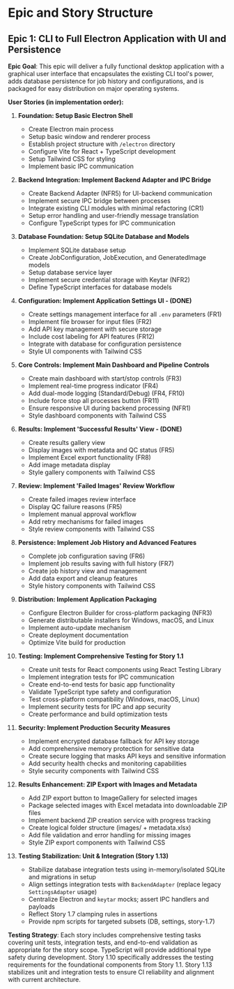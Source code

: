 # Epic and Story Structure

## Epic 1: CLI to Full Electron Application with UI and Persistence

**Epic Goal**: This epic will deliver a fully functional desktop application with a graphical user interface that encapsulates the existing CLI tool's power, adds database persistence for job history and configurations, and is packaged for easy distribution on major operating systems.

**User Stories (in implementation order):**

1.  **Foundation: Setup Basic Electron Shell**
    - Create Electron main process
    - Setup basic window and renderer process
    - Establish project structure with `/electron` directory
    - Configure Vite for React + TypeScript development
    - Setup Tailwind CSS for styling
    - Implement basic IPC communication

2.  **Backend Integration: Implement Backend Adapter and IPC Bridge**
    - Create Backend Adapter (NFR5) for UI-backend communication
    - Implement secure IPC bridge between processes
    - Integrate existing CLI modules with minimal refactoring (CR1)
    - Setup error handling and user-friendly message translation
    - Configure TypeScript types for IPC communication

3.  **Database Foundation: Setup SQLite Database and Models**
    - Implement SQLite database setup
    - Create JobConfiguration, JobExecution, and GeneratedImage models
    - Setup database service layer
    - Implement secure credential storage with Keytar (NFR2)
    - Define TypeScript interfaces for database models

4.  **Configuration: Implement Application Settings UI - (DONE)**
    - Create settings management interface for all `.env` parameters (FR1)
    - Implement file browser for input files (FR2)
    - Add API key management with secure storage
    - Include cost labeling for API features (FR12)
    - Integrate with database for configuration persistence
    - Style UI components with Tailwind CSS



5.  **Core Controls: Implement Main Dashboard and Pipeline Controls**
    - Create main dashboard with start/stop controls (FR3)
    - Implement real-time progress indicator (FR4)
    - Add dual-mode logging (Standard/Debug) (FR4, FR10)
    - Include force stop all processes button (FR11)
    - Ensure responsive UI during backend processing (NFR1)
    - Style dashboard components with Tailwind CSS

6.  **Results: Implement 'Successful Results' View - (DONE)**
    - Create results gallery view
    - Display images with metadata and QC status (FR5)
    - Implement Excel export functionality (FR8)
    - Add image metadata display
    - Style gallery components with Tailwind CSS

7.  **Review: Implement 'Failed Images' Review Workflow**
    - Create failed images review interface
    - Display QC failure reasons (FR5)
    - Implement manual approval workflow
    - Add retry mechanisms for failed images
    - Style review components with Tailwind CSS

8.  **Persistence: Implement Job History and Advanced Features**
    - Complete job configuration saving (FR6)
    - Implement job results saving with full history (FR7)
    - Create job history view and management
    - Add data export and cleanup features
    - Style history components with Tailwind CSS

9.  **Distribution: Implement Application Packaging**
    - Configure Electron Builder for cross-platform packaging (NFR3)
    - Generate distributable installers for Windows, macOS, and Linux
    - Implement auto-update mechanism
    - Create deployment documentation
    - Optimize Vite build for production

10. **Testing: Implement Comprehensive Testing for Story 1.1**
    - Create unit tests for React components using React Testing Library
    - Implement integration tests for IPC communication
    - Create end-to-end tests for basic app functionality
    - Validate TypeScript type safety and configuration
    - Test cross-platform compatibility (Windows, macOS, Linux)
    - Implement security tests for IPC and app security
    - Create performance and build optimization tests

11. **Security: Implement Production Security Measures**
    - Implement encrypted database fallback for API key storage
    - Add comprehensive memory protection for sensitive data
    - Create secure logging that masks API keys and sensitive information
    - Add security health checks and monitoring capabilities
    - Style security components with Tailwind CSS

12. **Results Enhancement: ZIP Export with Images and Metadata**
    - Add ZIP export button to ImageGallery for selected images
    - Package selected images with Excel metadata into downloadable ZIP files
    - Implement backend ZIP creation service with progress tracking
    - Create logical folder structure (images/ + metadata.xlsx)
    - Add file validation and error handling for missing images
    - Style ZIP export components with Tailwind CSS

13. **Testing Stabilization: Unit & Integration (Story 1.13)**
    - Stabilize database integration tests using in-memory/isolated SQLite and migrations in setup
    - Align settings integration tests with `BackendAdapter` (replace legacy `SettingsAdapter` usage)
    - Centralize Electron and `keytar` mocks; assert IPC handlers and payloads
    - Reflect Story 1.7 clamping rules in assertions
    - Provide npm scripts for targeted subsets (DB, settings, story-1.7)

**Testing Strategy**: Each story includes comprehensive testing tasks covering unit tests, integration tests, and end-to-end validation as appropriate for the story scope. TypeScript will provide additional type safety during development. Story 1.10 specifically addresses the testing requirements for the foundational components from Story 1.1. Story 1.13 stabilizes unit and integration tests to ensure CI reliability and alignment with current architecture.